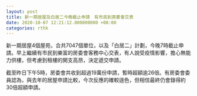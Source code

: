 ```yaml
---
layout: post
title: 新一期居屋及白居二今晚截止申請　有市民到房委會交表
date: 2020-10-07 12:21:12.000000000 +08:00
categories: rthk
---
```


新一期居屋4個屋苑，合共7047個單位，以及「白居二」計劃，今晚7時截止申請。早上繼續有市民到樂富的房委會客務中心交表，有人說受疫情影響，擔心無能力供樓，但考慮到租樓的開支高昂，決定遞交申請。

截至昨日下午5時，房委會共收到超過19萬份申請，暫時超額逾26倍。有房委會委員認為，與去年的居屋申請比較，今次反應的確較遜色，但相信最終仍會錄得約30倍超額申請。
